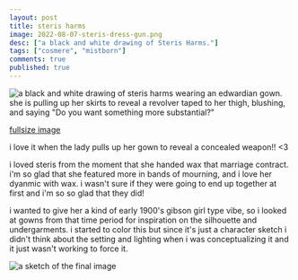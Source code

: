 ```yaml
---
layout: post
title: steris harms
image: 2022-08-07-steris-dress-gun.png
desc: ["a black and white drawing of Steris Harms."]
tags: ["cosmere", "mistborn"]
comments: true
published: true
---
```


![a black and white drawing of steris harms wearing an edwardian gown. she is pulling up her skirts to reveal a revolver taped to her thigh, blushing, and saying "Do you want something more substantial?"](http://www.icefairy.net/artlog/2022-08-07-steris-dress-gun.png)

[fullsize image](http://www.icefairy.net/artlog/2022-08-07-steris-dress-gun.png)

i love it when the lady pulls up her gown to reveal a concealed weapon!! <3

i loved steris from the moment that she handed wax that marriage contract. i'm so glad that she featured more in bands of mourning, and i love her dyanmic with wax. i wasn't sure if they were going to end up together at first and i'm so so glad that they did!

i wanted to give her a kind of early 1900's gibson girl type vibe, so i looked at gowns from that time period for inspiration on the silhouette and undergarments. i started to color this but since it's just a character sketch i didn't think about the setting and lighting when i was conceptualizing it and it just wasn't working to force it.

![a sketch of the final image](http://www.icefairy.net/artlog/2022-08-07-steris-dress-gun-sketch.png)
